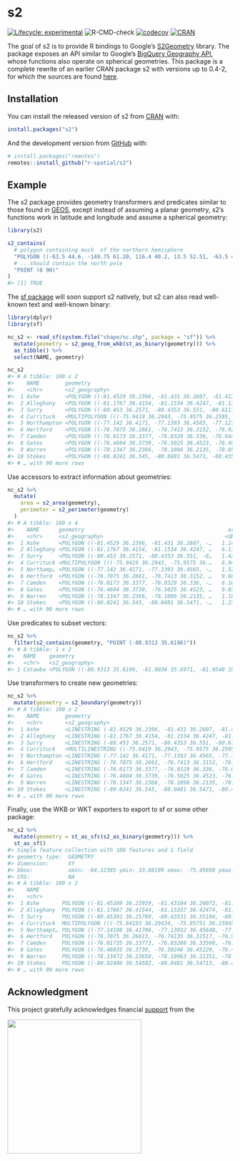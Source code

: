 
<!-- README.md is generated from README.Rmd. Please edit that file -->

# s2

<!-- badges: start -->

[![Lifecycle:
experimental](https://img.shields.io/badge/lifecycle-experimental-orange.svg)](https://www.tidyverse.org/lifecycle/#experimental)
![R-CMD-check](https://github.com/r-spatial/s2/workflows/R-CMD-check/badge.svg)
[![codecov](https://codecov.io/gh/r-spatial/s2/branch/master/graph/badge.svg)](https://codecov.io/gh/r-spatial/s2)
[![CRAN](http://www.r-pkg.org/badges/version/s2)](https://cran.r-project.org/package=s2)
<!-- badges: end -->

The goal of s2 is to provide R bindings to Google’s
[S2Geometry](https://s2geometry.io) library. The package exposes an API
similar to Google’s [BigQuery Geography
API](https://cloud.google.com/bigquery/docs/reference/standard-sql/geography_functions),
whose functions also operate on spherical geometries. This package is a
complete rewrite of an earlier CRAN package s2 with versions up to
0.4-2, for which the sources are found
[here](https://github.com/spatstat/s2/).

## Installation

You can install the released version of s2 from
[CRAN](https://CRAN.R-project.org) with:

``` r
install.packages("s2")
```

And the development version from [GitHub](https://github.com/) with:

``` r
# install.packages("remotes")
remotes::install_github("r-spatial/s2")
```

## Example

The s2 package provides geometry transformers and predicates similar to
those found in [GEOS](https://trac.osgeo.org/geos/), except instead of
assuming a planar geometry, s2’s functions work in latitude and
longitude and assume a spherical geometry:

``` r
library(s2)

s2_contains(
  # polygon containing much  of the northern hemisphere
  "POLYGON ((-63.5 44.6, -149.75 61.20, 116.4 40.2, 13.5 52.51, -63.5 44.6))",
  # ...should contain the north pole
  "POINT (0 90)"
)
#> [1] TRUE
```

The [sf package](https://r-spatial.github.io/sf/) will soon support s2
natively, but s2 can also read well-known text and well-known binary:

``` r
library(dplyr)
library(sf)

nc_s2 <- read_sf(system.file("shape/nc.shp", package = "sf")) %>% 
  mutate(geometry = s2_geog_from_wkb(st_as_binary(geometry))) %>% 
  as_tibble() %>% 
  select(NAME, geometry)

nc_s2
#> # A tibble: 100 x 2
#>    NAME        geometry                                                         
#>    <chr>       <s2_geography>                                                   
#>  1 Ashe        <POLYGON ((-81.4529 36.2396, -81.431 36.2607, -81.4123 36.2673, …
#>  2 Alleghany   <POLYGON ((-81.1767 36.4154, -81.1534 36.4247, -81.1384 36.4176,…
#>  3 Surry       <POLYGON ((-80.453 36.2571, -80.4353 36.551, -80.6111 36.5573, -…
#>  4 Currituck   <MULTIPOLYGON (((-75.9419 36.2943, -75.9575 36.2595, -75.9138 36…
#>  5 Northampton <POLYGON ((-77.142 36.4171, -77.1393 36.4565, -77.1273 36.4707, …
#>  6 Hertford    <POLYGON ((-76.7075 36.2661, -76.7413 36.3152, -76.9241 36.3924,…
#>  7 Camden      <POLYGON ((-76.0173 36.3377, -76.0329 36.336, -76.044 36.3536, -…
#>  8 Gates       <POLYGON ((-76.4604 36.3739, -76.5025 36.4523, -76.4983 36.5039,…
#>  9 Warren      <POLYGON ((-78.1347 36.2366, -78.1096 36.2135, -78.0583 36.2113,…
#> 10 Stokes      <POLYGON ((-80.0241 36.545, -80.0481 36.5471, -80.4353 36.551, -…
#> # … with 90 more rows
```

Use accessors to extract information about geometries:

``` r
nc_s2 %>% 
  mutate(
    area = s2_area(geometry),
    perimeter = s2_perimeter(geometry)
  )
#> # A tibble: 100 x 4
#>    NAME      geometry                                             area perimeter
#>    <chr>     <s2_geography>                                      <dbl>     <dbl>
#>  1 Ashe      <POLYGON ((-81.4529 36.2396, -81.431 36.2607, -…   1.14e9   141627.
#>  2 Alleghany <POLYGON ((-81.1767 36.4154, -81.1534 36.4247, …   6.11e8   119876.
#>  3 Surry     <POLYGON ((-80.453 36.2571, -80.4353 36.551, -8…   1.42e9   160458.
#>  4 Currituck <MULTIPOLYGON (((-75.9419 36.2943, -75.9575 36.…   6.94e8   301644.
#>  5 Northamp… <POLYGON ((-77.142 36.4171, -77.1393 36.4565, -…   1.52e9   211794.
#>  6 Hertford  <POLYGON ((-76.7075 36.2661, -76.7413 36.3152, …   9.68e8   160780.
#>  7 Camden    <POLYGON ((-76.0173 36.3377, -76.0329 36.336, -…   6.16e8   150430.
#>  8 Gates     <POLYGON ((-76.4604 36.3739, -76.5025 36.4523, …   9.03e8   123170.
#>  9 Warren    <POLYGON ((-78.1347 36.2366, -78.1096 36.2135, …   1.18e9   141073.
#> 10 Stokes    <POLYGON ((-80.0241 36.545, -80.0481 36.5471, -…   1.23e9   140583.
#> # … with 90 more rows
```

Use predicates to subset vectors:

``` r
nc_s2 %>% 
  filter(s2_contains(geometry, "POINT (-80.9313 35.6196)"))
#> # A tibble: 1 x 2
#>   NAME    geometry                                                              
#>   <chr>   <s2_geography>                                                        
#> 1 Catawba <POLYGON ((-80.9313 35.6196, -81.0036 35.6971, -81.0548 35.7134, -81.…
```

Use transformers to create new geometries:

``` r
nc_s2 %>% 
  mutate(geometry = s2_boundary(geometry))
#> # A tibble: 100 x 2
#>    NAME        geometry                                                         
#>    <chr>       <s2_geography>                                                   
#>  1 Ashe        <LINESTRING (-81.4529 36.2396, -81.431 36.2607, -81.4123 36.2673…
#>  2 Alleghany   <LINESTRING (-81.1767 36.4154, -81.1534 36.4247, -81.1384 36.417…
#>  3 Surry       <LINESTRING (-80.453 36.2571, -80.4353 36.551, -80.6111 36.5573,…
#>  4 Currituck   <MULTILINESTRING ((-75.9419 36.2943, -75.9575 36.2595, -75.9138 …
#>  5 Northampton <LINESTRING (-77.142 36.4171, -77.1393 36.4565, -77.1273 36.4707…
#>  6 Hertford    <LINESTRING (-76.7075 36.2661, -76.7413 36.3152, -76.9241 36.392…
#>  7 Camden      <LINESTRING (-76.0173 36.3377, -76.0329 36.336, -76.044 36.3536,…
#>  8 Gates       <LINESTRING (-76.4604 36.3739, -76.5025 36.4523, -76.4983 36.503…
#>  9 Warren      <LINESTRING (-78.1347 36.2366, -78.1096 36.2135, -78.0583 36.211…
#> 10 Stokes      <LINESTRING (-80.0241 36.545, -80.0481 36.5471, -80.4353 36.551,…
#> # … with 90 more rows
```

Finally, use the WKB or WKT exporters to export to sf or some other
package:

``` r
nc_s2 %>% 
  mutate(geometry = st_as_sfc(s2_as_binary(geometry))) %>% 
  st_as_sf()
#> Simple feature collection with 100 features and 1 field
#> geometry type:  GEOMETRY
#> dimension:      XY
#> bbox:           xmin: -84.32385 ymin: 33.88199 xmax: -75.45698 ymax: 36.58965
#> CRS:            NA
#> # A tibble: 100 x 2
#>    NAME                                                                 geometry
#>    <chr>                                                              <GEOMETRY>
#>  1 Ashe       POLYGON ((-81.45289 36.23959, -81.43104 36.26072, -81.41233 36.26…
#>  2 Alleghany  POLYGON ((-81.17667 36.41544, -81.15337 36.42474, -81.1384 36.417…
#>  3 Surry      POLYGON ((-80.45301 36.25709, -80.43531 36.55104, -80.61105 36.55…
#>  4 Currituck  MULTIPOLYGON (((-75.94193 36.29434, -75.95751 36.25945, -75.91376…
#>  5 Northampt… POLYGON ((-77.14196 36.41706, -77.13932 36.45648, -77.12733 36.47…
#>  6 Hertford   POLYGON ((-76.7075 36.26613, -76.74135 36.31517, -76.92408 36.392…
#>  7 Camden     POLYGON ((-76.01735 36.33773, -76.03288 36.33598, -76.04395 36.35…
#>  8 Gates      POLYGON ((-76.46035 36.3739, -76.50246 36.45229, -76.49834 36.503…
#>  9 Warren     POLYGON ((-78.13472 36.23658, -78.10963 36.21351, -78.05835 36.21…
#> 10 Stokes     POLYGON ((-80.02406 36.54502, -80.0481 36.54713, -80.43531 36.551…
#> # … with 90 more rows
```

## Acknowledgment

This project gratefully acknowledges financial
[support](https://www.r-consortium.org/projects) from the

<a href="https://www.r-consortium.org/projects/awarded-projects">
<img src="http://pebesma.staff.ifgi.de/RConsortium_Horizontal_Pantone.png" width="300">
</a>
